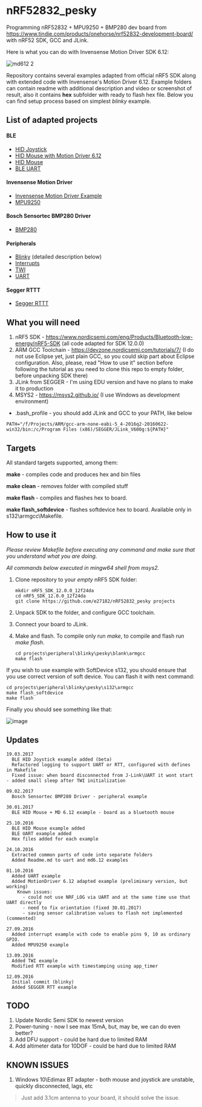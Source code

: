 # nRF52832_pesky
Programming nRF52832 + MPU9250 + BMP280 dev board from https://www.tindie.com/products/onehorse/nrf52832-development-board/ with nRF52 SDK, GCC and JLink.

Here is what you can do with Invensense Motion Driver SDK 6.12:

![md612 2](https://cloud.githubusercontent.com/assets/14309815/22778555/0aaaa32e-eec0-11e6-9c70-5df3dec03579.gif)

Repository contains several examples adapted from official nRF5 SDK along with extended code with Invensense's Motion Driver 6.12. Example folders can contain readme with additional description and video or screenshot of result, also it contains **hex** subfolder with ready to flash hex file. Below you can find setup process based on simplest *blinky* example.

## List of adapted projects
#### BLE
- [HID Joystick](https://github.com/e27182/nRF52832_pesky/tree/master/ble_peripheral/ble_app_hids_joystick_md612)
- [HID Mouse with Motion Driver 6.12](https://github.com/e27182/nRF52832_pesky/tree/master/ble_peripheral/ble_app_hids_mouse_md612)
- [HID Mouse](https://github.com/e27182/nRF52832_pesky/tree/master/ble_peripheral/ble_app_hids_mouse)
- [BLE UART](https://github.com/e27182/nRF52832_pesky/tree/master/ble_peripheral/ble_app_uart)

#### Invensense Motion Driver
- [Invensense Motion Driver Example](https://github.com/e27182/nRF52832_pesky/tree/master/peripheral/md612)
- [MPU9250](https://github.com/e27182/nRF52832_pesky/tree/master/peripheral/mpu9250)

#### Bosch Sensortec BMP280 Driver
- [BMP280](https://github.com/e27182/nRF52832_pesky/tree/master/peripheral/bmp280)

#### Peripherals
- [Blinky](https://github.com/e27182/nRF52832_pesky/tree/master/peripheral/blinky) (detailed description below)
- [Interrupts](https://github.com/e27182/nRF52832_pesky/tree/master/peripheral/pin_change_int)
- [TWI](https://github.com/e27182/nRF52832_pesky/tree/master/peripheral/twi_master_using_app_twi)
- [UART](https://github.com/e27182/nRF52832_pesky/tree/master/peripheral/uart)

#### Segger RTTT
- [Segger RTTT](https://github.com/e27182/nRF52832_pesky/tree/master/segger/rtt)

## What you will need

1. nRF5 SDK - https://www.nordicsemi.com/eng/Products/Bluetooth-low-energy/nRF5-SDK (all code adapted for SDK 12.0.0)
2. ARM GCC Toolchain - https://devzone.nordicsemi.com/tutorials/7/ (I do not use Eclipse yet, just plain GCC, so you could skip part about Eclipse configuration. Also, please, read "How to use it" section before following the tutorial as you need to clone this repo to empty folder, before unpacking SDK there)
3. JLink from SEGGER - I'm using EDU version and have no plans to make it to production
4. MSYS2 - https://msys2.github.io/ (I use Windows as development environment)
  * .bash_profile - you should add JLink and GCC to your PATH, like below

```
PATH="/f/Projects/ARM/gcc-arm-none-eabi-5_4-2016q2-20160622-win32/bin:/c/Program Files (x86)/SEGGER/JLink_V600g:${PATH}"
```

## Targets

All standard targets supported, among them:

**make** - compiles code and produces hex and bin files

**make clean** - removes folder with compiled stuff

**make flash** - compiles and flashes hex to board.

**make flash_softdevice** - flashes softdevice hex to board. Available only in s132\armgcc\Makefile.

## How to use it

*Please review Makefile before executing any command and make sure that you understand what you are doing.*

*All commands below executed in mingw64 shell from msys2.*

1. Clone repository to your *empty* nRF5 SDK folder:

   ```
   mkdir nRF5_SDK_12.0.0_12f24da
   cd nRF5_SDK_12.0.0_12f24da
   git clone https://github.com/e27182/nRF52832_pesky projects
   ```

2. Unpack SDK to the folder, and configure GCC toolchain.
3. Connect your board to JLink.
4. Make and flash. To compile only run *make*, to compile and flash run *make flash*.

   ```
   cd projects\peripheral\blinky\pesky\blank\armgcc
   make flash
   ```

If you wish to use example with SoftDevice s132, you should ensure that you use correct version of soft device. You can flash it with next command:

   ```
   cd projects\peripheral\blinky\pesky\s132\armgcc
   make flash_softdevice
   make flash
   ```

Finally you should see something like that:

![image](https://cloud.githubusercontent.com/assets/14309815/18452651/7c87abb4-7944-11e6-9eff-ac716f8a1380.gif)

## Updates

```
19.03.2017
  BLE HID Joystick example added (beta)
  Refactored logging to support UART or RTT, configured with defines in Makefile
  Fixed issue: when board disconnected from J-Link\UART it wont start - added small sleep after TWI initialization

09.02.2017
  Bosch Sensortec BMP280 Driver - peripheral example

30.01.2017
  BLE HID Mouse + MD 6.12 example - board as a bluetooth mouse
  
25.10.2016
  BLE HID Mouse example added
  BLE UART example added
  Hex files added for each example

24.10.2016
  Extracted common parts of code into separate folders
  Added Readme.md to uart and md6.12 examples

01.10.2016
  Added UART example
  Added MotionDriver 6.12 adapted example (preliminary version, but working)
    Known issues:
      - could not use NRF_LOG via UART and at the same time use that UART directly
      - need to fix orientation (fixed 30.01.2017)
      - saving sensor calibration values to flash not implemented (commented)

27.09.2016
  Added interrupt example with code to enable pins 9, 10 as ordinary GPIO.
  Added MPU9250 example

13.09.2016
  Added TWI example
  Modified RTT example with timestamping using app_timer

12.09.2016
  Initial commit (blinky)
  Added SEGGER RTT example
```

## TODO

1. Update Nordic Semi SDK to newest version
2. Power-tuning - now I see max 15mA, but, may be, we can do even better?
3. Add DFU support - could be hard due to limited RAM
4. Add altimeter data for 10DOF - could be hard due to limited RAM

## KNOWN ISSUES
1. Windows 10\Edimax BT adapter - both mouse and joystick are unstable, quickly disconnected, lags, etc
> Just add 3.1cm antenna to your board, it should solve the issue.
